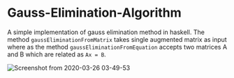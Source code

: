 # Gauss-Elimination-Algorithm
A simple implementation of gauss elimination method in haskell.
The method `gaussEliminationFromMatrix` takes single augmented matrix as input where as the method `gaussEliminationFromEquation` accepts two matrices A and B which are related as `Ax = B`.

![Screenshot from 2020-03-26 03-49-53](https://user-images.githubusercontent.com/43964071/77591371-c64aab00-6f15-11ea-8958-dd31f3a265cb.png)

